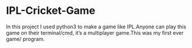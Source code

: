 # IPL-Cricket-Game
In this project I used python3 to make a game like IPL.Anyone can play this game on their terminal/cmd, it’s a multiplayer game.This was my first ever game/ program.
